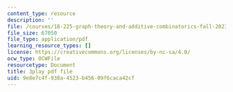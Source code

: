 ```yaml
---
content_type: resource
description: ''
file: /courses/18-225-graph-theory-and-additive-combinatorics-fall-2023/RwikpgvkN_o_transcript.pdf
file_size: 67050
file_type: application/pdf
learning_resource_types: []
license: https://creativecommons.org/licenses/by-nc-sa/4.0/
ocw_type: OCWFile
resourcetype: Document
title: 3play pdf file
uid: 9e8e7c4f-938a-4523-b456-09f6caca42cf
---
```

